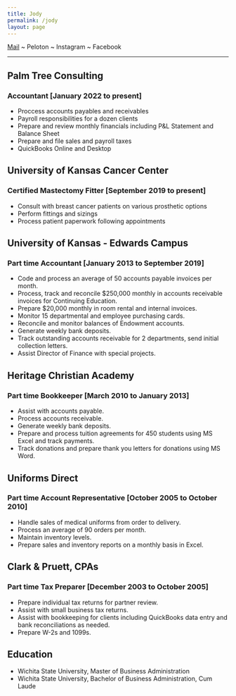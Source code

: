 ```yaml
---
title: Jody
permalink: /jody
layout: page
---
```


<a href="mailto:jody@mccamon.ong">Mail</a> ~ Peloton ~ Instagram ~ Facebook

***

## Palm Tree Consulting
### Accountant [January 2022 to present]
- Proccess accounts payables and receivables
- Payroll responsibilities for a dozen clients
- Prepare and review monthly financials including P&L Statement and Balance Sheet
- Prepare and file sales and payroll taxes
- QuickBooks Online and Desktop

## University of Kansas Cancer Center
### Certified Mastectomy Fitter [September 2019 to present]
- Consult with breast cancer patients on various prosthetic options
- Perform fittings and sizings
- Process patient paperwork following appointments

## University of Kansas - Edwards Campus 
### Part time Accountant [January 2013 to September 2019]

* Code and process an average of 50 accounts payable invoices per month. 
* Process, track and reconcile $250,000 monthly in accounts receivable invoices for Continuing Education.
* Prepare $20,000 monthly in room rental and internal invoices.
* Monitor 15 departmental and employee purchasing cards.
* Reconcile and monitor balances of  Endowment accounts.
* Generate weekly bank deposits.
* Track outstanding accounts receivable for 2 departments, send initial collection letters.
* Assist Director of Finance with special projects.

## Heritage Christian Academy 

### Part time Bookkeeper [March 2010 to January 2013]
* Assist with accounts payable. 
* Process accounts receivable.
* Generate weekly bank deposits.
* Prepare and process tuition agreements for 450 students using MS Excel and track payments.
* Track donations and prepare thank you letters for donations using MS Word.

## Uniforms Direct 
### Part time Account Representative [October 2005 to October 2010]

* Handle sales of medical uniforms from order to delivery.
* Process an average of 90 orders per month. 
* Maintain inventory levels.
* Prepare sales and inventory reports on a monthly basis in Excel.

## Clark & Pruett, CPAs 
### Part time Tax Preparer [December 2003 to October 2005]
	
* Prepare individual tax returns for partner review.
* Assist with small business tax returns.
* Assist with bookkeeping for clients including QuickBooks data entry and bank reconciliations as needed.
* Prepare W-2s and 1099s.

## Education

- Wichita State University, Master of Business Administration	
- Wichita State University, Bachelor of Business Administration, Cum Laude	


